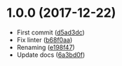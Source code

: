 <a name="1.0.0"></a>
# 1.0.0 (2017-12-22)

* First commit ([d5ad3dc](https://github.com/Kikobeats/superb-es/commit/d5ad3dc))
* Fix linter ([b68f0aa](https://github.com/Kikobeats/superb-es/commit/b68f0aa))
* Renaming ([e198f47](https://github.com/Kikobeats/superb-es/commit/e198f47))
* Update docs ([6a3bd0f](https://github.com/Kikobeats/superb-es/commit/6a3bd0f))



